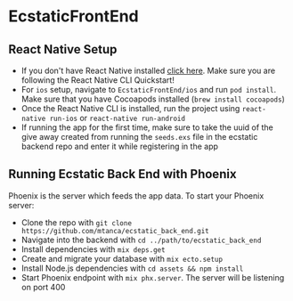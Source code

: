# EcstaticFrontEnd

## React Native Setup

- If you don't have React Native installed [click here](https://facebook.github.io/react-native/docs/getting-started). Make sure you are following the React Native CLI Quickstart!
- For `ios` setup, navigate to `EcstaticFrontEnd/ios` and run `pod install`. Make sure that you have Cocoapods installed (`brew install cocoapods`)
- Once the React Native CLI is installed, run the project using `react-native run-ios` or `react-native run-android`
- If running the app for the first time, make sure to take the uuid of the give away created from running the `seeds.exs` file in the ecstatic backend repo and enter it while registering in the app

## Running Ecstatic Back End with Phoenix

Phoenix is the server which feeds the app data.
To start your Phoenix server:

- Clone the repo with `git clone https://github.com/mtanca/ecstatic_back_end.git`
- Navigate into the backend with `cd ../path/to/ecstatic_back_end`
- Install dependencies with `mix deps.get`
- Create and migrate your database with `mix ecto.setup`
- Install Node.js dependencies with `cd assets && npm install`
- Start Phoenix endpoint with `mix phx.server`. The server will be listening on port 400
